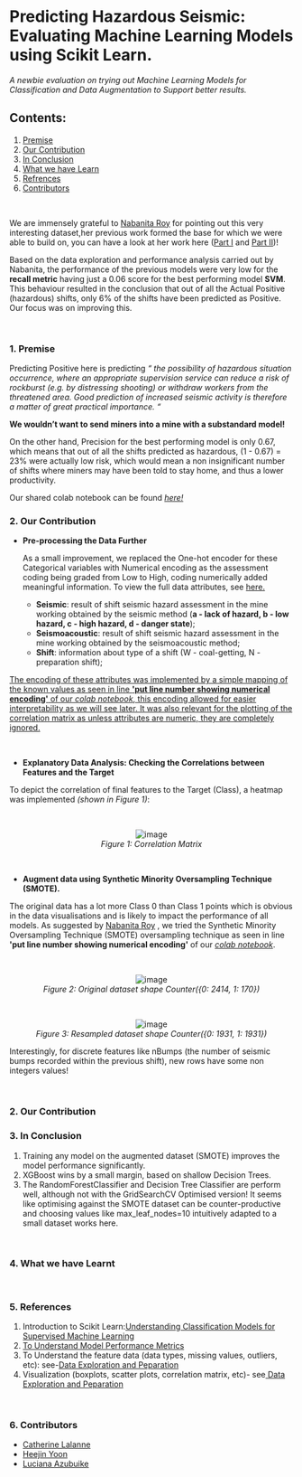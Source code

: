 <h1> Predicting Hazardous Seismic: Evaluating Machine Learning Models using Scikit Learn.</h1>
<em>A newbie evaluation on trying out Machine Learning Models for Classification and Data Augmentation to Support better results.</em>

## Contents:
1. [Premise](#pre)<br/>
2. [Our Contribution](#our)<br/>
3. [In Conclusion](#con)<br/>
4. [What we have Learn](#learnt)<br/>
5. [Refrences](#ref)<br/>
6. [Contributors](#contributor)<br/>

<br/>
<p>We are immensely grateful to  <a href="https://www.linkedin.com/in/nabanita-roy/">Nabanita Roy</a> for pointing out this very interesting dataset,her previous work formed the base for which we were able to build on, you can have a look at her work here (<a href="https://towardsdatascience.com/predicting-hazardous-seismic-bumps-using-supervised-classification-algorithms-part-i-2c5d21f379bc">Part I</a> and <a href="https://towardsdatascience.com/predicting-hazardous-seismic-bumps-part-ii-training-supervised-classifier-models-and-8b9104b611b0">Part II</a>)!<br/>
 
Based on the data exploration and performance analysis carried out by Nabanita, the performance of the previous models were very low for the <b>recall metric</b> having just a 0.06 score for the best performing model <b>SVM</b>. This behaviour resulted in the conclusion that out of all the Actual Positive (hazardous) shifts, only 6% of the shifts have been predicted as Positive. Our focus was on improving this.</p><br/>

### <a name="pre">1. Premise</a>
Predicting Positive here is predicting <em>“ the possibility of hazardous situation occurrence, where an appropriate supervision service can reduce a risk of rockburst (e.g. by distressing shooting) or withdraw workers from the threatened area. Good prediction of increased seismic activity is therefore a matter of great practical importance. “</em><br/>

<b>We wouldn’t want to send miners into a mine with a substandard model!</b>

On the other hand, Precision for the best performing model is only 0.67, which means that out of all the shifts predicted as hazardous, (1 - 0.67) = 23% were actually low risk, which would mean a non insignificant number of shifts where miners may have been told to stay home, and thus a lower productivity.  

Our shared colab notebook can be found <a href="https://colab.research.google.com/drive/1fIvMom1iQUPN7K_ODtnq9Kb41ZfKH_xK#scrollTo=_25QD437NyrA"><em>here!</em></a><br/>

### <a name="our">2. Our Contribution</a>
<ul>
 <li><b>Pre-processing the Data Further</b></li>
 <p>As a small improvement, we replaced the One-hot encoder for these Categorical variables with Numerical encoding as the assessment coding being graded from Low to High, coding numerically added meaningful information. To view the full data attributes, see <a href="https://archive.ics.uci.edu/ml/datasets/seismic-bumps">here.</a></p>
 <ul>
  <li><b>Seismic</b>: result of shift seismic hazard assessment in the mine working obtained by the seismic
   method (<b>a - lack of hazard, b - low hazard, c - high hazard, d - danger state</b>);</li>
  <li><b>Seismoacoustic</b>: result of shift seismic hazard assessment in the mine working obtained by the
seismoacoustic method;</li>
  <li><b>Shift</b>: information about type of a shift (W - coal-getting, N -preparation shift);</li>
 </ul>
</ul>
<p><ins>The encoding of these attributes was implemented by a simple mapping of the known values as seen in line <b>'put line number showing numerical encoding'</b> of our <a href="https://colab.research.google.com/drive/1fIvMom1iQUPN7K_ODtnq9Kb41ZfKH_xK#scrollTo=_25QD437NyrA"><em>colab notebook</em></a>, this encoding allowed for easier interpretability as we will see later. It was also relevant for the plotting of the correlation matrix as unless attributes are numeric, they are completely ignored.<ins/></p>
<br/>
<ul>
 <li><b>Explanatory Data Analysis: Checking the Correlations between Features and the Target</b></li>
</ul>
 <p> To depict the correlation of final features to the Target (Class), a  heatmap was implemented <em>(shown in Figure 1)</em>:</p>
 <br/>
 <p align="center">
 <img src="https://user-images.githubusercontent.com/69084008/95680839-409dfc80-0bd4-11eb-9dd7-3cf5567a2786.png" alt="image"/>
 <br/>
    <em>Figure 1: Correlation Matrix</em>
 </p>
 <br/>
<ul>
 <li><b>Augment data using Synthetic Minority Oversampling Technique (SMOTE).</b></li>
</ul>
 <p>The original data has a lot more Class 0 than Class 1 points which is obvious in the data visualisations and is likely to impact the performance of all models. As suggested by  <a href="https://www.linkedin.com/in/nabanita-roy/">Nabanita Roy</a> , we tried the Synthetic Minority Oversampling Technique (SMOTE) oversampling technique as seen in line <b>'put line number showing numerical encoding'</b> of our <a href="https://colab.research.google.com/drive/1fIvMom1iQUPN7K_ODtnq9Kb41ZfKH_xK#scrollTo=_25QD437NyrA"><em>colab notebook</em></a>.</p>
 <br/>
 <p align="center">
 <img src="https://user-images.githubusercontent.com/69084008/95685532-5caf9700-0bf0-11eb-94d1-933a09980287.png" alt="image"/>
 <br/>
    <em>Figure 2: Original dataset shape Counter({0: 2414, 1: 170})</em>
 </p>
 <br/>
 <p align="center">
 <img src="https://user-images.githubusercontent.com/69084008/95685598-b0ba7b80-0bf0-11eb-857a-7d1858150f8b.png" alt="image"/>
 <br/>
    <em>Figure 3: Resampled dataset shape Counter({0: 1931, 1: 1931})</em>
 </p>
 <p>Interestingly, for discrete features like nBumps (the number of seismic bumps recorded within the previous shift), new rows have some non integers values!</p><br/>

### <a name="our">2. Our Contribution</a>
### <a name="con">3. In Conclusion</a>
<ol>
 <li>Training any model on the augmented dataset (SMOTE) improves the model performance significantly.</li>
 <li>XGBoost wins by a small margin, based on shallow Decision Trees.</li>
 <li>The RandomForestClassifier and Decision Tree Classifier are perform well, although not with the GridSearchCV Optimised version! It seems like optimising against the SMOTE dataset can be counter-productive and choosing values like max_leaf_nodes=10 intuitively adapted to a small dataset works here.</li>
</ol><br/>

### <a name="learnt">4. What we have Learnt</a>

<br/>

### <a name="ref">5. References</a>
<ol>
 <li>Introduction to Scikit Learn:<a href="https://scikit-learn.org/stable/supervised_learning.html#supervised-learning">Understanding Classification Models for Supervised Machine Learning</a></li>
 <li><a href="https://medium.com/@MohammedS/performance-metrics-for-classification-problems-in-machine-learning-part-i-b085d432082b">To Understand Model Performance Metrics</a></li>
 <li>To Understand the feature data (data types, missing values, outliers, etc): see-<a href="https://towardsdatascience.com/predicting-hazardous-seismic-bumps-using-supervised-classification-algorithms-part-i-2c5d21f379bc">Data Exploration and Peparation</a></li>
 <li>Visualization (boxplots, scatter plots, correlation matrix, etc)- see<a href="https://towardsdatascience.com/predicting-hazardous-seismic-bumps-using-supervised-classification-algorithms-part-i-2c5d21f379bc"> Data Exploration and Peparation</a></li>
</ol><br/>

### <a name="contributor">6. Contributors</a>
<ul>
  <li><a href="https://www.linkedin.com/in/catherine-lalanne-85b5ba/">Catherine Lalanne</a></li>
  <li><a href="https://www.linkedin.com/in/heejin-yoon-429837190/">Heejin Yoon</a></li>
  <li><a href="https://www.linkedin.com/in/i-am-luciana-azubuike/">Luciana Azubuike</a></li>
</ul>
<br/>

